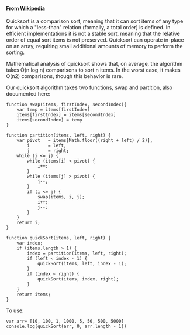 #### From [Wikipedia](https://en.wikipedia.org/wiki/Quicksort)
Quicksort is a comparison sort, meaning that it can sort items of any type for which a "less-than" relation (formally, a total order) is defined. In efficient implementations it is not a stable sort, meaning that the relative order of equal sort items is not preserved. Quicksort can operate in-place on an array, requiring small additional amounts of memory to perform the sorting.

Mathematical analysis of quicksort shows that, on average, the algorithm takes O(n log n) comparisons to sort n items. In the worst case, it makes O(n2) comparisons, though this behavior is rare.

Our quicksort algorithm takes two functions, swap and partition, also documented here:

```
function swap(items, firstIndex, secondIndex){
    var temp = items[firstIndex]
    items[firstIndex] = items[secondIndex]
    items[secondIndex] = temp
}

function partition(items, left, right) {
    var pivot   = items[Math.floor((right + left) / 2)],
        i       = left,
        j       = right;
    while (i <= j) {
        while (items[i] < pivot) {
            i++;
        }
        while (items[j] > pivot) {
            j--;
        }
        if (i <= j) {
            swap(items, i, j);
            i++;
            j--;
        }
    }
    return i;
}

function quickSort(items, left, right) {
    var index;
    if (items.length > 1) {
        index = partition(items, left, right);
        if (left < index - 1) {
            quickSort(items, left, index - 1);
        }
        if (index < right) {
            quickSort(items, index, right);
        }
    }
    return items;
}
```

To use:

```
var arr= [10, 100, 1, 1000, 5, 50, 500, 5000]
console.log(quickSort(arr, 0, arr.length - 1))

```
